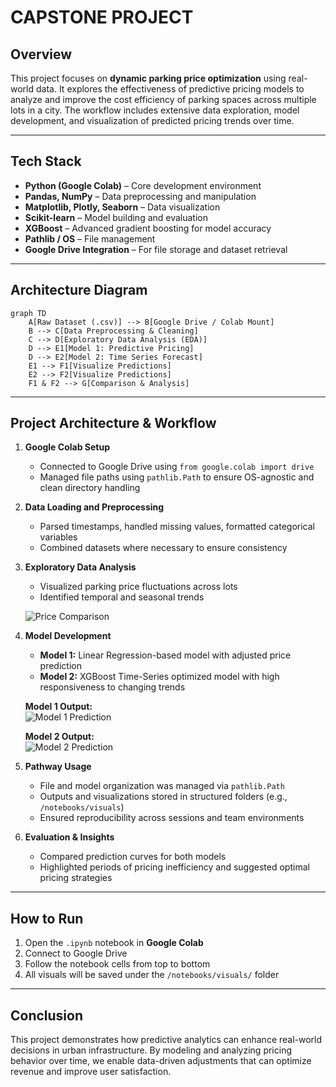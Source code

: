# CAPSTONE PROJECT

## Overview

This project focuses on **dynamic parking price optimization** using real-world data. It explores the effectiveness of predictive pricing models to analyze and improve the cost efficiency of parking spaces across multiple lots in a city. The workflow includes extensive data exploration, model development, and visualization of predicted pricing trends over time.

---

## Tech Stack

- **Python (Google Colab)** – Core development environment  
- **Pandas, NumPy** – Data preprocessing and manipulation  
- **Matplotlib, Plotly, Seaborn** – Data visualization  
- **Scikit-learn** – Model building and evaluation  
- **XGBoost** – Advanced gradient boosting for model accuracy  
- **Pathlib / OS** – File management  
- **Google Drive Integration** – For file storage and dataset retrieval  

---

## Architecture Diagram

```mermaid
graph TD
    A[Raw Dataset (.csv)] --> B[Google Drive / Colab Mount]
    B --> C[Data Preprocessing & Cleaning]
    C --> D[Exploratory Data Analysis (EDA)]
    D --> E1[Model 1: Predictive Pricing]
    D --> E2[Model 2: Time Series Forecast]
    E1 --> F1[Visualize Predictions]
    E2 --> F2[Visualize Predictions]
    F1 & F2 --> G[Comparison & Analysis]
```

---

## Project Architecture & Workflow

1. **Google Colab Setup**
   - Connected to Google Drive using `from google.colab import drive`
   - Managed file paths using `pathlib.Path` to ensure OS-agnostic and clean directory handling

2. **Data Loading and Preprocessing**
   - Parsed timestamps, handled missing values, formatted categorical variables
   - Combined datasets where necessary to ensure consistency

3. **Exploratory Data Analysis**
   - Visualized parking price fluctuations across lots
   - Identified temporal and seasonal trends

   ![Price Comparison](notebooks/visuals/price_comparison.png)

4. **Model Development**
   - **Model 1:** Linear Regression-based model with adjusted price prediction  
   - **Model 2:** XGBoost Time-Series optimized model with high responsiveness to changing trends

   **Model 1 Output:**  
   ![Model 1 Prediction](notebooks/visuals/model1_prediction.png)

   **Model 2 Output:**  
   ![Model 2 Prediction](notebooks/visuals/model2_prediction.png)

5. **Pathway Usage**
   - File and model organization was managed via `pathlib.Path`
   - Outputs and visualizations stored in structured folders (e.g., `/notebooks/visuals`)
   - Ensured reproducibility across sessions and team environments

6. **Evaluation & Insights**
   - Compared prediction curves for both models
   - Highlighted periods of pricing inefficiency and suggested optimal pricing strategies

---

## How to Run

1. Open the `.ipynb` notebook in **Google Colab**
2. Connect to Google Drive
3. Follow the notebook cells from top to bottom
4. All visuals will be saved under the `/notebooks/visuals/` folder

---

## Conclusion

This project demonstrates how predictive analytics can enhance real-world decisions in urban infrastructure. By modeling and analyzing pricing behavior over time, we enable data-driven adjustments that can optimize revenue and improve user satisfaction.
